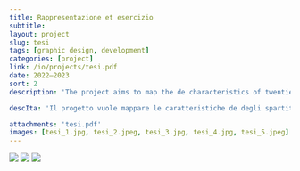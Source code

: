 ```yaml
---
title: Rappresentazione et esercizio
subtitle: 
layout: project
slug: tesi
tags: [graphic design, development]
categories: [project]
link: /io/projects/tesi.pdf
date: 2022—2023
sort: 2
description: 'The project aims to map the de characteristics of twentieth-century music graphic scores so as to design a digital archive to accommodate them. To do this, the work of Domenico Guaccero, an Apulian musician active between the 1960s and 1980s, was taken as a sample. After a theoretical analysis based mainly on the framework developed by Andrea Valle in his <i>La notazione musicale contemporanea</i> (2002), the data acquired from these scores were put into logical form. For the production of the prototype, the state of the art of archives in the cultural field, and specifically music, was analyzed, thus designing an architecture in line with the Italian REICAT cataloging rules, combined with the graphic score analysis categories developed by Kurt Stone in 1980. The result is an archive model that is heterarchical and scalable to graphic scores in general, a working and implementable prototype of which is presented with this thesis.'

descIta: 'Il progetto vuole mappare le caratteristiche de degli spartiti grafici del Novecento in modo da progettare un archivio digitale che le accolga. Per farlo si è preso a campione l’opera di Domenico Guaccero, musicista pugliese attivo tra gli anni Sessanta e Ottanta. Dopo un’analisi teorica basata principalmente sul quadro di riferimento elaborato da Andrea Valle nel suo La notazione musicale contemporanea, si è proceduto a mettere in forma logica i dati acquisiti da questi spartiti. Per la produzione del prototipo si è analizzato lo stato dell’arte degli archivi nel campo culturale, e specificatamente musicale, progettando quindi un’architettura in linea con le regole di catalogazione italiane REICAT, combinate con le categorie d’analisi degli spartiti grafici messe a punto da Kurt Stone nel 1980. Il risultato è un modello di archivio eterarchico e scalabile agli spartiti grafici in generale, di cui si presenta con questa tesi un prototipo funzionante e implementabile. '

attachments: 'tesi.pdf' 
images: [tesi_1.jpg, tesi_2.jpeg, tesi_3.jpg, tesi_4.jpg, tesi_5.jpeg]
---
```

![]({{site.baseurl}}/projects/tesi_1.jpg)
![]({{site.baseurl}}/projects/tesi_2.jpg)
![]({{site.baseurl}}/projects/tesi_5.jpg)

<!--
![]({{site.baseurl}}/projects/tesi_3.jpg)
![]({{site.baseurl}}/projects/tesi_4.jpg)
![]({{site.baseurl}}/projects/tesi_5.jpg)
you can [download pdf]({{site.url}}{{site.baseurl}}/projects/tesi.pdf) here.

-->
